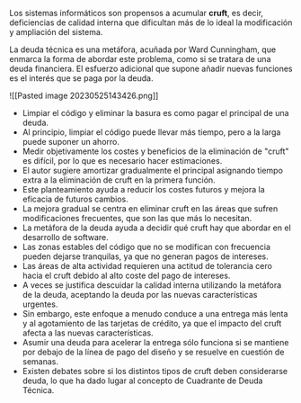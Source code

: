 Los sistemas informáticos son propensos a acumular **cruft**, es decir, deficiencias de calidad interna que dificultan más de lo ideal la modificación y ampliación del sistema.

La deuda técnica es una metáfora, acuñada por Ward Cunningham, que enmarca la forma de abordar este problema, como si se tratara de una deuda financiera. El esfuerzo adicional que supone añadir nuevas funciones es el interés que se paga por la deuda.

![[Pasted image 20230525143426.png]]

- Limpiar el código y eliminar la basura es como pagar el principal de una deuda.
- Al principio, limpiar el código puede llevar más tiempo, pero a la larga puede suponer un ahorro.
- Medir objetivamente los costes y beneficios de la eliminación de "cruft" es difícil, por lo que es necesario hacer estimaciones.
- El autor sugiere amortizar gradualmente el principal asignando tiempo extra a la eliminación de cruft en la primera función.
- Este planteamiento ayuda a reducir los costes futuros y mejora la eficacia de futuros cambios.
- La mejora gradual se centra en eliminar cruft en las áreas que sufren modificaciones frecuentes, que son las que más lo necesitan.
- La metáfora de la deuda ayuda a decidir qué cruft hay que abordar en el desarrollo de software.
- Las zonas estables del código que no se modifican con frecuencia pueden dejarse tranquilas, ya que no generan pagos de intereses.
- Las áreas de alta actividad requieren una actitud de tolerancia cero hacia el cruft debido al alto coste del pago de intereses.
- A veces se justifica descuidar la calidad interna utilizando la metáfora de la deuda, aceptando la deuda por las nuevas características urgentes.
- Sin embargo, este enfoque a menudo conduce a una entrega más lenta y al agotamiento de las tarjetas de crédito, ya que el impacto del cruft afecta a las nuevas características.
- Asumir una deuda para acelerar la entrega sólo funciona si se mantiene por debajo de la línea de pago del diseño y se resuelve en cuestión de semanas.
- Existen debates sobre si los distintos tipos de cruft deben considerarse deuda, lo que ha dado lugar al concepto de Cuadrante de Deuda Técnica.
